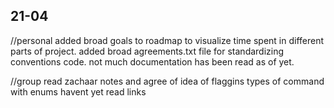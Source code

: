 ## 21-04

//personal
added broad goals to roadmap to visualize time spent in different parts of project.
added broad agreements.txt file for standardizing conventions code.
not much documentation has been read as of yet.

//group
read zachaar notes and agree of idea of flaggins types of command with enums
havent yet read links


